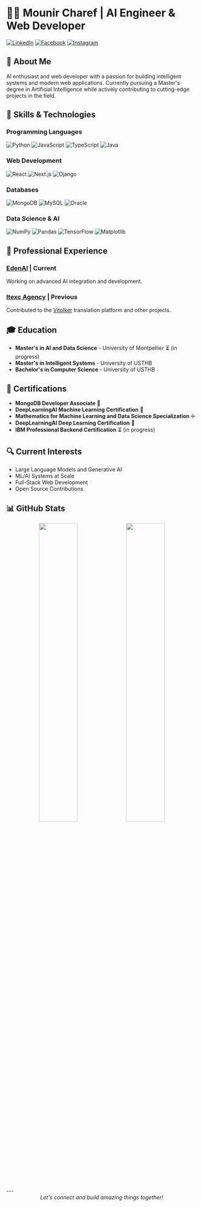 # 👨‍💻 Mounir Charef | AI Engineer & Web Developer

[![LinkedIn](https://img.shields.io/badge/LinkedIn-0077B5?style=for-the-badge&logo=linkedin&logoColor=white)](https://www.linkedin.com/in/mounir-charef-3397b1229/)
[![Facebook](https://img.shields.io/badge/Facebook-1877F2?style=for-the-badge&logo=facebook&logoColor=white)](https://www.facebook.com/Chrf.Mounir)
[![Instagram](https://img.shields.io/badge/Instagram-E4405F?style=for-the-badge&logo=instagram&logoColor=white)](https://www.instagram.com/chrf_mounir/)

## 🚀 About Me
AI enthusiast and web developer with a passion for building intelligent systems and modern web applications. Currently pursuing a Master's degree in Artificial Intelligence while actively contributing to cutting-edge projects in the field.

## 🔧 Skills & Technologies

### Programming Languages
![Python](https://img.shields.io/badge/Python-3776AB?style=for-the-badge&logo=python&logoColor=white)
![JavaScript](https://img.shields.io/badge/JavaScript-F7DF1E?style=for-the-badge&logo=javascript&logoColor=black)
![TypeScript](https://img.shields.io/badge/TypeScript-007ACC?style=for-the-badge&logo=typescript&logoColor=white)
![Java](https://img.shields.io/badge/Java-ED8B00?style=for-the-badge&logo=java&logoColor=white)

### Web Development
![React](https://img.shields.io/badge/React-20232A?style=for-the-badge&logo=react&logoColor=61DAFB)
![Next.js](https://img.shields.io/badge/Next.js-000000?style=for-the-badge&logo=next.js&logoColor=white)
![Django](https://img.shields.io/badge/Django-092E20?style=for-the-badge&logo=django&logoColor=white)

### Databases
![MongoDB](https://img.shields.io/badge/MongoDB-4EA94B?style=for-the-badge&logo=mongodb&logoColor=white)
![MySQL](https://img.shields.io/badge/MySQL-005C84?style=for-the-badge&logo=mysql&logoColor=white)
![Oracle](https://img.shields.io/badge/Oracle-F80000?style=for-the-badge&logo=oracle&logoColor=white)

### Data Science & AI
![NumPy](https://img.shields.io/badge/NumPy-013243?style=for-the-badge&logo=numpy&logoColor=white)
![Pandas](https://img.shields.io/badge/Pandas-150458?style=for-the-badge&logo=pandas&logoColor=white)
![TensorFlow](https://img.shields.io/badge/TensorFlow-FF6F00?style=for-the-badge&logo=tensorflow&logoColor=white)
![Matplotlib](https://img.shields.io/badge/Matplotlib-11557c?style=for-the-badge&logo=matplotlib&logoColor=white)

## 💼 Professional Experience

### [EdenAI](https://www.edenai.co/) | Current
Working on advanced AI integration and development.

### [Itexc Agency](https://itexc-agency.com/) | Previous
Contributed to the [Vitolker](https://vitolker.com/en) translation platform and other projects.

## 🎓 Education

- **Master's in AI and Data Science** - University of Montpellier ⏳ (in progress)
- **Master's in Intelligent Systems** - University of USTHB
- **Bachelor's in Computer Science** - University of USTHB

## 📜 Certifications

- **MongoDB Developer Associate** 🍃
- **DeepLearningAI Machine Learning Certification** 🤖
- **Mathematics for Machine Learning and Data Science Specialization** ➗
- **DeepLearningAI Deep Learning Certification** 🧠
- **IBM Professional Backend Certification** ⏳ (in progress)

## 🔍 Current Interests

- Large Language Models and Generative AI
- ML/AI Systems at Scale
- Full-Stack Web Development
- Open Source Contributions

## 📊 GitHub Stats

<div align="center">
  <img src="https://github-readme-stats.vercel.app/api?username=Mounir-charef&show_icons=true&theme=github_dark&hide_border=true&border_radius=10" width="45%">
  <img src="https://github-readme-streak-stats.herokuapp.com?user=Mounir-charef&theme=tokyonight-duo&hide_border=true&border_radius=10" width="45%">
</div>
---

<div align="center">
  <i>Let's connect and build amazing things together!</i>
</div>
